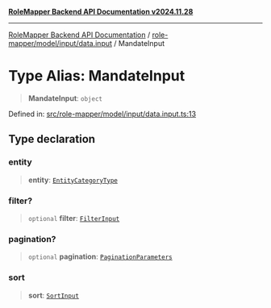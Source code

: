 [**RoleMapper Backend API Documentation v2024.11.28**](../../../../../README.md)

***

[RoleMapper Backend API Documentation](../../../../../modules.md) / [role-mapper/model/input/data.input](../README.md) / MandateInput

# Type Alias: MandateInput

> **MandateInput**: `object`

Defined in: [src/role-mapper/model/input/data.input.ts:13](https://github.com/FlowCraft-AG/RoleMapper/blob/bf5085d9e7de1fbc4b709bcc4add48f0b20f2b21/backend/src/role-mapper/model/input/data.input.ts#L13)

## Type declaration

### entity

> **entity**: [`EntityCategoryType`](../../../entity/entities.entity/type-aliases/EntityCategoryType.md)

### filter?

> `optional` **filter**: [`FilterInput`](../../filter.input/type-aliases/FilterInput.md)

### pagination?

> `optional` **pagination**: [`PaginationParameters`](../../pagination-parameters/type-aliases/PaginationParameters.md)

### sort

> **sort**: [`SortInput`](../../sort.input/type-aliases/SortInput.md)
